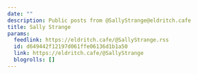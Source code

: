 ```yaml
---
date: ""
description: Public posts from @SallyStrange@eldritch.cafe
title: Sally Strange
params:
  feedlink: https://eldritch.cafe/@SallyStrange.rss
  id: d649442f12197d061ffe06136d1b1a50
  link: https://eldritch.cafe/@SallyStrange
  blogrolls: []
---
```

